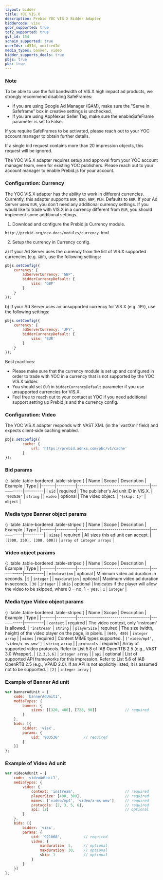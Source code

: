 ```yaml
---
layout: bidder
title: YOC VIS.X
description: Prebid YOC VIS.X Bidder Adapter
biddercode: visx
gdpr_supported: true
tcf2_supported: true
gvl_id: 154
schain_supported: true
userIds: id5Id, unifiedId
media_types: banner, video
bidder_supports_deals: true
pbjs: true
pbs: true
---
```


### Note

To be able to use the full bandwidth of VIS.X high impact ad products, we strongly recommend disabling SafeFrames:
- If you are using Google Ad Manager (GAM), make sure the "Serve in Safeframe" box in creative settings is unchecked,
- If you are using AppNexus Seller Tag, make sure the enableSafeFrame parameter is set to False.

If you require SafeFrames to be activated, please reach out to your YOC account manager to obtain further details.

If a single bid request contains more than 20 impression objects, this request will be ignored.

The YOC VIS.X adapter requires setup and approval from your YOC account manager team, even for existing YOC publishers.
Please reach out to your account manager to enable Prebid.js for your account.

### Configuration: Currency

The YOC VIS.X adapter has the ability to work in different currencies. Currently, this adapter supports `EUR`, `USD`,
`GBP`, `PLN`. Defaults to `EUR`. If your Ad Server uses `EUR`, you don't need any additional currency settings.
If you would like to trade with VIS.X in a currency different from `EUR`, you should implement some additional settings.

1. Download and configure the Prebid.js Currency module.

`http://prebid.org/dev-docs/modules/currency.html`

2. Setup the currency in Currency config.

a) If your Ad Server uses the currency from the list of VIS.X supported currencies (e.g. `GBP`), use the following settings:

```javascript
pbjs.setConfig({
    currency: {
        adServerCurrency: 'GBP',
        bidderCurrencyDefault: {
            visx: 'GBP'
        }
    }
});
```

b) If your Ad Server uses an unsupported currency for VIS.X (e.g. `JPY`), use the following settings:

```javascript
pbjs.setConfig({
    currency: {
        adServerCurrency: 'JPY',
        bidderCurrencyDefault: {
            visx: 'EUR'
        }
    }
});
```

Best practices:
- Please make sure that the currency module is set up and configured in order to trade with YOC in a currency that is not supported by the YOC VIS.X bidder.
- You should set `EUR` in `bidderCurrencyDefault` parameter if you use unsupported currencies for VIS.X.
- Feel free to reach out to your contact at YOC if you need additional support setting up Prebid.js and the currency config.

### Configuration: Video

The YOC VIS.X adapter responds with VAST XML (in the 'vastXml' field) and expects client-side caching enabled.

```javascript
pbjs.setConfig({
        cache: {
            url: 'https://prebid.adnxs.com/pbc/v1/cache'
        }
});
```

### Bid params

{: .table .table-bordered .table-striped }
| Name  | Scope    | Description                         | Example    | Type     |
|-------|----------|-------------------------------------|------------|----------|
| `uid`   | required | The publisher's Ad unit ID in VIS.X. | `'903536'` | `string` |
| `video` | optional | The video object. | `'{skip: 1}'` | `object` |

### Media type Banner object params

{: .table .table-bordered .table-striped }
| Name  | Scope    | Description                         | Example    | Type     |
|-------|----------|-------------------------------------|------------|----------|
| `sizes`  | required | All sizes this ad unit can accept. | `[[300, 250], [300, 600]]` | `array of integer arrays` |

### Video object params

{: .table .table-bordered .table-striped }
| Name  | Scope    | Description                         | Example    | Type     |
|-------|----------|-------------------------------------|------------|----------|
| `minduration` | optional | Minimum video ad duration in seconds. | `5` | `integer` |
| `maxduration` | optional | Maximum video ad duration in seconds. | `30` | `integer` |
| `skip`        | optional | Indicates if the player will allow the video to be skipped, where 0 = no, 1 = yes. | `1` | `integer` |

### Media type Video object params

{: .table .table-bordered .table-striped }
| Name  | Scope    | Description                         | Example    | Type     |
|-------|----------|-------------------------------------|------------|----------|
| `context`     | required | The video context, only 'instream' is allowed. | `'instream'` | `string` |
| `playerSize`  | required | The size (width, height) of the video player on the page, in pixels. | `[640, 480]` | `integer array` |
| `mimes`       | required | Content MIME types supported. | `['video/mp4', 'video/x-ms-wmv']` | `string array` |
| `protocols`   | required | Array of supported video protocols. Refer to List 5.8 of IAB OpenRTB 2.5 (e.g., VAST 3.0 Wrapper). | `[2,3,5,6]` | `integer array` |
| `api`         | optional | List of supported API frameworks for this impression. Refer to List 5.6 of IAB OpenRTB 2.5 (e.g., VPAID 2.0). If an API is not explicitly listed, it is assumed not to be supported. | `[2]` | `integer array` |

### Example of Banner Ad unit

```javascript
var bannerAdUnit = {
    code: 'bannerAdUnit1',
    mediaTypes: {
        banner: {
            sizes: [[320, 480], [728, 90]]             // required
        }
    },
    bids: [{
        bidder: 'visx',
        params: {
            uid: '903536'           // required
        }
    }]
};
```

### Example of Video Ad unit

```javascript
var videoAdUnit = {
    code: 'videoAdUnit1',
    mediaTypes: {
        video: {
            context: 'instream',                       // required
            playerSize: [400, 300],                    // required
            mimes: ['video/mp4', 'video/x-ms-wmv'],    // required
            protocols: [2, 3, 5, 6],                   // required
            api: [2]                                   // optional
        }
    },
    bids: [{
        bidder: 'visx',
        params: {
            uid: '921068',          // required
            video: {
                minduration: 5,     // optional
                maxduration: 30,    // optional
                skip: 1             // optional
            }
        }
    }]
};
```
